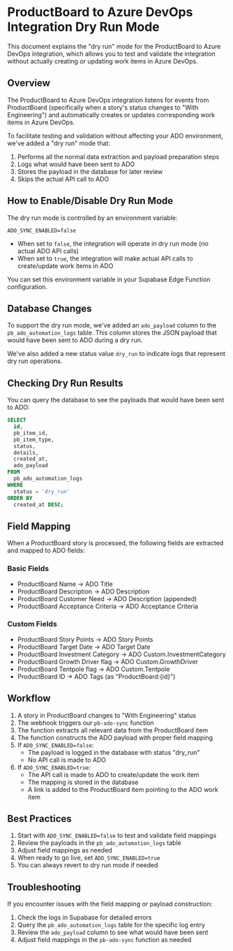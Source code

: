 # ProductBoard to Azure DevOps Integration Dry Run Mode

This document explains the "dry run" mode for the ProductBoard to Azure DevOps integration, which allows you to test and validate the integration without actually creating or updating work items in Azure DevOps.

## Overview

The ProductBoard to Azure DevOps integration listens for events from ProductBoard (specifically when a story's status changes to "With Engineering") and automatically creates or updates corresponding work items in Azure DevOps.

To facilitate testing and validation without affecting your ADO environment, we've added a "dry run" mode that:

1. Performs all the normal data extraction and payload preparation steps
2. Logs what would have been sent to ADO
3. Stores the payload in the database for later review
4. Skips the actual API call to ADO

## How to Enable/Disable Dry Run Mode

The dry run mode is controlled by an environment variable:

```
ADO_SYNC_ENABLED=false
```

- When set to `false`, the integration will operate in dry run mode (no actual ADO API calls)
- When set to `true`, the integration will make actual API calls to create/update work items in ADO

You can set this environment variable in your Supabase Edge Function configuration.

## Database Changes

To support the dry run mode, we've added an `ado_payload` column to the `pb_ado_automation_logs` table. This column stores the JSON payload that would have been sent to ADO during a dry run.

We've also added a new status value `dry_run` to indicate logs that represent dry run operations.

## Checking Dry Run Results

You can query the database to see the payloads that would have been sent to ADO:

```sql
SELECT 
  id, 
  pb_item_id, 
  pb_item_type, 
  status, 
  details, 
  created_at, 
  ado_payload
FROM 
  pb_ado_automation_logs
WHERE 
  status = 'dry_run'
ORDER BY 
  created_at DESC;
```

## Field Mapping

When a ProductBoard story is processed, the following fields are extracted and mapped to ADO fields:

### Basic Fields
- ProductBoard Name → ADO Title
- ProductBoard Description → ADO Description
- ProductBoard Customer Need → ADO Description (appended)
- ProductBoard Acceptance Criteria → ADO Acceptance Criteria

### Custom Fields
- ProductBoard Story Points → ADO Story Points
- ProductBoard Target Date → ADO Target Date
- ProductBoard Investment Category → ADO Custom.InvestmentCategory
- ProductBoard Growth Driver flag → ADO Custom.GrowthDriver
- ProductBoard Tentpole flag → ADO Custom.Tentpole
- ProductBoard ID → ADO Tags (as "ProductBoard:{id}")

## Workflow

1. A story in ProductBoard changes to "With Engineering" status
2. The webhook triggers our `pb-ado-sync` function
3. The function extracts all relevant data from the ProductBoard item
4. The function constructs the ADO payload with proper field mapping
5. If `ADO_SYNC_ENABLED=false`:
   - The payload is logged in the database with status "dry_run"
   - No API call is made to ADO
6. If `ADO_SYNC_ENABLED=true`:
   - The API call is made to ADO to create/update the work item
   - The mapping is stored in the database
   - A link is added to the ProductBoard item pointing to the ADO work item

## Best Practices

1. Start with `ADO_SYNC_ENABLED=false` to test and validate field mappings
2. Review the payloads in the `pb_ado_automation_logs` table
3. Adjust field mappings as needed
4. When ready to go live, set `ADO_SYNC_ENABLED=true`
5. You can always revert to dry run mode if needed

## Troubleshooting

If you encounter issues with the field mapping or payload construction:

1. Check the logs in Supabase for detailed errors
2. Query the `pb_ado_automation_logs` table for the specific log entry
3. Review the `ado_payload` column to see what would have been sent
4. Adjust field mappings in the `pb-ado-sync` function as needed
